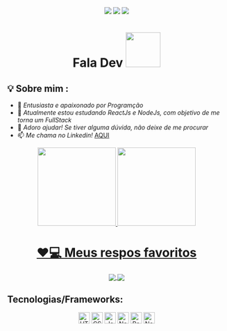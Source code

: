 <div align="center"
<a href="https://www.instagram.com/henrique_allves26" target="_blank"><img src="https://img.shields.io/badge/-Instagram-%23E4405F?style=for-the-badge&logo=instagram&logoColor=white" target="_blank"></a>
<a href="mailto:fabricioohh@gmail.com"><img src="https://img.shields.io/badge/-Gmail-ff9800?style=for-the-badge&logo=gmail&logoColor=white" target="_blank"></a>
<a href="https://www.linkedin.com/in/fabricio-henrique-a56310170/" target="_blank"><img src="https://img.shields.io/badge/-LinkedIn-%230077B5?style=for-the-badge&logo=linkedin&logoColor=white" target="_blank"></a>
</div>




  <h1 align="center" >Fala Dev  <img src="https://media.giphy.com/media/hvRJCLFzcasrR4ia7z/giphy.gif" width="80rem"></h1>


## 💡 Sobre mim :
- 🔭 *Entusiasta e apaixonado por Programção*
- 🌱 *Atualmente estou estudando ReactJs e NodeJs, com objetivo de me torna um FullStack*
- 🤔 *Adoro ajudar! Se tiver alguma dúvida, não deixe de me procurar*
- 📫 *Me chama no Linkedin!* <a href="https://www.linkedin.com/in/fabricio-henrique-a56310170/">AQUI</a>


<div align="center">
  <a href="https://github.com/fabricio-26">
  <img height="180em" src="https://github-readme-stats.vercel.app/api/top-langs/?username=fabricio-26&layout=compact&langs_count=7&theme=react&hide_border=true"/>
  <img height="180em" src="https://github-readme-stats.vercel.app/api?username=fabricio-26&show_icons=true&theme=react&include_all_commits=true&count_private=true&hide_border=true"/>
</div>



<h1 align="center" >❤💻 Meus respos favoritos </h1>
<div align="center">
 <a href="https://github.com/fabricio-26/API-REST">
  <img align="center" src="https://github-readme-stats.vercel.app/api/pin/?username=fabricio-26&repo=API-REST&theme=react&hide_border=true" />
</a>
<a href="https://github.com/fabricio-26/ToDo-React">
  <img align="center" src="https://github-readme-stats.vercel.app/api/pin/?username=fabricio-26&repo=ToDo-React&theme=react&hide_border=true" />
</a>
</div>



## Tecnologias/Frameworks:
<div align="center">
 <img height="26" alt="HTML5" src="https://img.shields.io/badge/html5%20-%23E34F26.svg?&style=for-the-badge&logo=html5&logoColor=white"/> <img height="26" alt="CSS3" src="https://img.shields.io/badge/css3%20-%231572B6.svg?&style=for-the-badge&logo=css3&logoColor=white"/> <img height="26" alt="JavaScript" src="https://img.shields.io/badge/javascript%20-%23323330.svg?&style=for-the-badge&logo=javascript&logoColor=%23F7DF1E"/> <img height="26" alt="NodeJS" 
 src="https://img.shields.io/badge/typescript%20-%23007ACC.svg?&style=for-the-badge&logo=typescript&logoColor=white"/>
<img height="26" alt="React" src="https://img.shields.io/badge/react%20-%2320232a.svg?&style=for-the-badge&logo=react&logoColor=%2361DAFB"/> <img height="26" alt="Next
  <img height="26" alt="MongoDB" src="https://img.shields.io/badge/mongodb%20-%2320232a.svg?&style=for-the-badge&logo=mongodb&logoColor=green"/> <img height="26" alt="MongoDB
  
</div>


